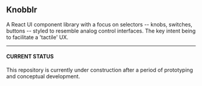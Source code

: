 ## Knobblr

A React UI component library with a focus on selectors -- knobs, switches, buttons -- styled to resemble analog control interfaces. The key intent being to facilitate a 'tactile' UX.

---

#### CURRENT STATUS

This repository is currently under construction after a period of prototyping and conceptual development.
